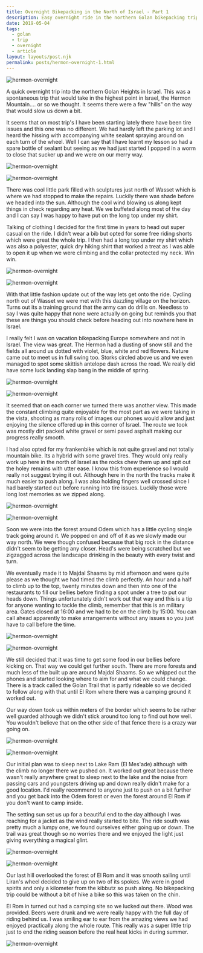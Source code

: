 ```yaml
---
title: Overnight Bikepacking in the North of Israel - Part 1
description: Easy overnight ride in the northern Golan bikepacking trip in the North of Israel
date: 2019-05-04
tags:
  - golan
  - trip
  - overnight
  - article
layout: layouts/post.njk
permalink: posts/hermon-overnight-1.html
---
```


![hermon-overnight](https://res.cloudinary.com/bikepacking/image/upload/f_auto,q_auto,c_scale,w_1024,dpr_auto/v1565167811/20190503_095842_g4obpo.jpg)

A quick overnight trip into the northern Golan Heights in Israel. This was a spontaneous trip that would take in the highest point in Israel, the Hermon Mountain.... or so we thought. It seems there were a few "hills" on the way that would slow us down a bit.

It seems that on most trip's I have been starting lately there have been tire issues and this one was no different. We had hardly left the parking lot and I heard the hissing with accompanying white sealant spraying around on each turn of the wheel. Well I can say that I have learnt my lesson so had a spare bottle of sealant but seeing as we had just started I popped in a worm to close that sucker up and we were on our merry way.

![hermon-overnight](https://res.cloudinary.com/bikepacking/image/upload/f_auto,q_auto,c_scale,w_1024,dpr_auto/v1565167812/20190503_103817_wq5sa2.jpg)

![hermon-overnight](https://res.cloudinary.com/bikepacking/image/upload/f_auto,q_auto,c_scale,w_1024,dpr_auto/v1565167809/20190503_113321_rthzc9.jpg)

There was cool little park filled with sculptures just north of Wasset which is where we had stopped to make the repairs. Luckily there was shade before we headed into the sun. Although the cool wind blowing us along kept things in check regarding any heat. We we buffeted along most of the day and I can say I was happy to have put on the long top under my shirt.

Talking of clothing I decided for the first time in years to head out super casual on the ride. I didn't wear a bib but opted for some free riding shorts which were great the whole trip. I then had a long top under my shirt which was also a polyester, quick dry hiking shirt that worked a treat as I was able to open it up when we were climbing and the collar protected my neck. Win win.

![hermon-overnight](https://res.cloudinary.com/bikepacking/image/upload/f_auto,q_auto,c_scale,w_1024,dpr_auto/v1565167807/20190503_120130_fsq4mt.jpg)

![hermon-overnight](https://res.cloudinary.com/bikepacking/image/upload/f_auto,q_auto,c_scale,w_1024,dpr_auto/v1565167807/20190503_120151_qhi3ng.jpg)

With that little fashion update out of the way lets get onto the ride. Cycling north out of Wasset we were met with this dazzling village on the horizon. Turns out its a training ground that the army can do drills on. Needless to say I was quite happy that none were actually on going but reminds you that these are things you should check before heading out into nowhere here in Israel.

I really felt I was on vacation bikepacking Europe somewhere and not in Israel. The view was great. The Hermon had a dusting of snow still and the fields all around us dotted with violet, blue, white and red flowers. Nature came out to meet us in full swing too. Storks circled above us and we even managed to spot some skittish antelope dash across the road. We really did have some luck landing slap bang in the middle of spring.

![hermon-overnight](https://res.cloudinary.com/bikepacking/image/upload/f_auto,q_auto,c_scale,w_1024,dpr_auto/v1565167846/20190503_120416_w98tai.jpg)

![hermon-overnight](https://res.cloudinary.com/bikepacking/image/upload/f_auto,q_auto,c_scale,w_1024,dpr_auto/v1565167846/20190503_121112_srfxax.jpg)

It seemed that on each corner we turned there was another view. This made the constant climbing quite enjoyable for the most part as we were taking in the vista, shooting as many rolls of images our phones would allow and just enjoying the silence offered up in this corner of Israel. The route we took was mostly dirt packed white gravel or semi paved asphalt making our progress really smooth.

I had also opted for my frankenbike which is not quite gravel and not totally mountain bike. Its a hybrid with some gravel tires. They would only really work up here in the north of Israel as the rocks chew them up and spit out the holey remains with utter ease. I know this from experience so I would really not suggest trying it out. Although here in the north the tracks make it much easier to push along. I was also holding fingers well crossed since I had barely started out before running into tire issues. Luckily those were long lost memories as we zipped along.

![hermon-overnight](https://res.cloudinary.com/bikepacking/image/upload/f_auto,q_auto,c_scale,w_1024,dpr_auto/v1565167844/20190503_133521_tenh18.jpg)

![hermon-overnight](https://res.cloudinary.com/bikepacking/image/upload/f_auto,q_auto,c_scale,w_1024,dpr_auto/v1565167841/20190503_134414_dapx1s.jpg)

Soon we were into the forest around Odem which has a little cycling single track going around it. We popped on and off of it as we slowly made our way north. We were though confused because that big rock in the distance didn't seem to be getting any closer. Head's were being scratched but we zigzagged across the landscape drinking in the beauty with every twist and turn.

We eventually made it to Majdal Shaams by mid afternoon and were quite please as we thought we had timed the climb perfectly. An hour and a half to climb up to the top, twenty minutes down and then into one of the restaurants to fill our bellies before finding a spot under a tree to put our heads down. Things unfortunately didn't work out that way and this is a tip for anyone wanting to tackle the climb, remember that this is an military area. Gates closed at 16:00 and we had to be on the climb by 15:00. You can call ahead apparently to make arrangements without any issues so you just have to call before the time.

![hermon-overnight](https://res.cloudinary.com/bikepacking/image/upload/f_auto,q_auto,c_scale,w_1024,dpr_auto/v1565167842/20190503_134423_yzbxl3.jpg)

![hermon-overnight](https://res.cloudinary.com/bikepacking/image/upload/f_auto,q_auto,c_scale,w_1024,dpr_auto/v1565167842/20190503_153051_ky6vor.jpg)

We still decided that it was time to get some food in our bellies before kicking on. That way we could get further south. There are more forests and much less of the built up are around Majdal Shaams. So we whipped out the phones and started looking where to aim for and what we could change. There is a track called the Golan Trail that is partly rideable so we decided to follow along with that until El Rom where there was a camping ground it worked out.

Our way down took us within meters of the border which seems to be rather well guarded although we didn't stick around too long to find out how well. You wouldn't believe that on the other side of that fence there is a crazy war going on.

![hermon-overnight](https://res.cloudinary.com/bikepacking/image/upload/f_auto,q_auto,c_scale,w_1024,dpr_auto/v1565167842/20190503_171816_jbr481.jpg)

![hermon-overnight](https://res.cloudinary.com/bikepacking/image/upload/f_auto,q_auto,c_scale,w_1024,dpr_auto/v1565167840/20190503_173205_gbhjj1.jpg)

Our initial plan was to sleep next to Lake Ram (El Mes'ade) although with the climb no longer there we pushed on. It worked out great because there wasn't really anywhere great to sleep next to the lake and the noise from passing cars and youngsters driving up and down really didn't make for a good location. I'd really recommend to anyone just to push on a bit further and you get back into the Odem forest or even the forest around El Rom if you don't want to camp inside.

The setting sun set us up for a beautiful end to the day although I was reaching for a jacket as the wind really started to bite. The ride south was pretty much a lumpy one, we found ourselves either going up or down. The trail was great though so no worries there and we enjoyed the light just giving everything a magical glint.

![hermon-overnight](https://res.cloudinary.com/bikepacking/image/upload/f_auto,q_auto,c_scale,w_1024,dpr_auto/v1565167841/20190503_175733_ikdsrx.jpg)

![hermon-overnight](https://res.cloudinary.com/bikepacking/image/upload/f_auto,q_auto,c_scale,w_1024,dpr_auto/v1565167840/20190503_184137_kmwkq3.jpg)

Our last hill overlooked the forest of El Rom and it was smooth sailing until Liran's wheel decided to give up on two of its spokes. We were in good spirits and only a kilometer from the kibbutz so push along. No bikepacking trip could be without a bit of hike a bike so this was taken on the chin.

El Rom in turned out had a camping site so we lucked out there. Wood was provided. Beers were drunk and we were really happy with the full day of riding behind us. I was smiling ear to ear from the amazing views we had enjoyed practically along the whole route. This really was a super little trip just to end the riding season before the real heat kicks in during summer.

![hermon-overnight](https://res.cloudinary.com/bikepacking/image/upload/f_auto,q_auto,c_scale,w_1024,dpr_auto/v1565167838/20190504_063115_iwxcyx.jpg)